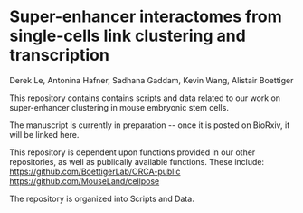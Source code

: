 # Super-enhancer interactomes from single-cells link clustering and transcription

Derek Le, Antonina Hafner, Sadhana Gaddam, Kevin Wang, Alistair Boettiger

This repository contains contains scripts and data related to our work on super-enhancer clustering in mouse embryonic stem cells.

The manuscript is currently in preparation -- once it is posted on BioRxiv, it will be linked here. 

This repository is dependent upon functions provided in our other repositories, as well as publically available functions.
These include:  
https://github.com/BoettigerLab/ORCA-public
https://github.com/MouseLand/cellpose

The repository is organized into Scripts and Data.